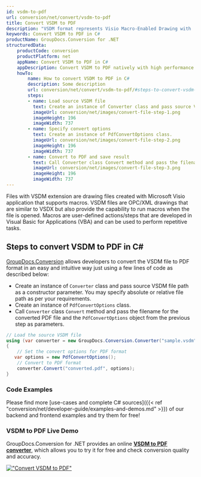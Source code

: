 ```yaml
---
id: vsdm-to-pdf
url: conversion/net/convert/vsdm-to-pdf
title: Convert VSDM to PDF
description: "VSDM format represents Visio Macro-Enabled Drawing with .vsdm extension. Learn how to convert VSDM to PDF file programmatically in C# language using GroupDocs.Conversion for .NET library."
keywords: Convert VSDM to PDF in C#
productName: GroupDocs.Conversion for .NET
structuredData:
    productCode: conversion
    productPlatform: net
    appName: Convert VSDM to PDF in C#
    appDescription: Convert VSDM to PDF natively with high performance using C# language and server side GroupDocs.Conversion for .NET APIs, without the use of any software like Microsoft or Open Office.
    howTo:
        name: How to convert VSDM to PDF in C# 
        description: Some description
        url: conversion/net/convert/vsdm-to-pdf/#steps-to-convert-vsdm-to-pdf-in-c
        steps:
        - name: Load source VSDM file 
          text: Create an instance of Converter class and pass source VSDM file path as a constructor parameter. You may specify absolute or relative file path as per your requirements. 
          imageUrl: conversion/net/images/convert-file-step-1.png
          imageHeight: 196
          imageWidth: 737
        - name: Specify convert options 
          text: Create an instance of PdfConvertOptions class.
          imageUrl: conversion/net/images/convert-file-step-2.png
          imageHeight: 196
          imageWidth: 737
        - name: Convert to PDF and save result 
          text: Call Converter class Convert method and pass the filename for the converted HTML file and the PdfConvertOptions object from the previous step as parameters.
          imageUrl: conversion/net/images/convert-file-step-3.png
          imageHeight: 196
          imageWidth: 737
---
```


Files with VSDM extension are drawing files created with Microsoft Visio application that supports macros. VSDM files are OPC/XML drawings that are similar to VSDX but also provide the capability to run macros when the file is opened. Macros are user-defined actions/steps that are developed in Visual Basic for Applications (VBA) and can be used to perform repetitive tasks.

## Steps to convert VSDM to PDF in C#

[GroupDocs.Conversion](https://products.groupdocs.com/conversion/net) allows developers to convert the VSDM file to PDF format in an easy and intuitive way just using a few lines of code as described below:

* Create an instance of `Converter` class and pass source VSDM file path as a constructor parameter. You may specify absolute or relative file path as per your requirements. 
* Create an instance of `PdfConvertOptions` class.
* Call `Converter` class `Convert` method and pass the filename for the converted PDF file and the `PdfConvertOptions` object from the previous step as parameters.

```csharp
// Load the source VSDM file
using (var converter = new GroupDocs.Conversion.Converter("sample.vsdm"))
{
    // Set the convert options for PDF format
   var options = new PdfConvertOptions();
    // Convert to PDF format
    converter.Convert("converted.pdf", options);
}
```

### Code Examples

Please find more [use-cases and complete C# sources]({{< ref "conversion/net/developer-guide/examples-and-demos.md" >}}) of our backend and frontend examples and try them for free!

### VSDM to PDF Live Demo

GroupDocs.Conversion for .NET provides an online [**VSDM to PDF converter**](https://products.groupdocs.app/conversion/vsdm-to-pdf), which allows you to try it for free and check conversion quality and accuracy.

[!["Convert VSDM to PDF"](conversion/net/images/convert-to-pdf/convert-vsdm-to-pdf.png)](https://products.groupdocs.app/conversion/vsdm-to-pdf)
